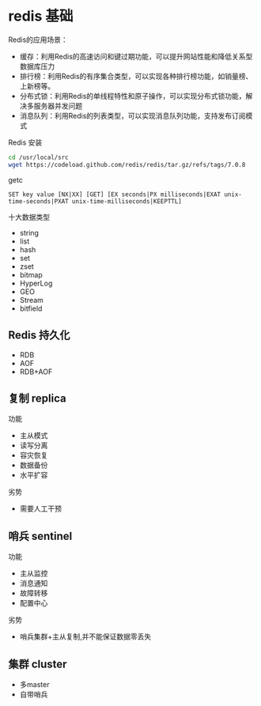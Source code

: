 # redis 基础

Redis的应用场景：

- 缓存：利用Redis的高速访问和键过期功能，可以提升网站性能和降低关系型数据库压力
- 排行榜：利用Redis的有序集合类型，可以实现各种排行榜功能，如销量榜、上新榜等。
- 分布式锁：利用Redis的单线程特性和原子操作，可以实现分布式锁功能，解决多服务器并发问题
- 消息队列：利用Redis的列表类型，可以实现消息队列功能，支持发布订阅模式

Redis 安装

```bash
cd /usr/local/src
wget https://codeload.github.com/redis/redis/tar.gz/refs/tags/7.0.8
```

getc







```
SET key value [NX|XX] [GET] [EX seconds|PX milliseconds|EXAT unix-time-seconds|PXAT unix-time-milliseconds|KEEPTTL]
```

十大数据类型

- string
- list
- hash
- set
- zset
- bitmap
- HyperLog
- GEO
- Stream
- bitfield

## Redis 持久化

- RDB
- AOF
- RDB+AOF

## 复制 replica

功能

- 主从模式
- 读写分离
- 容灾恢复
- 数据备份
- 水平扩容

劣势

- 需要人工干预

## 哨兵 sentinel

功能

- 主从监控
- 消息通知
- 故障转移
- 配置中心

劣势

- 哨兵集群+主从复制,并不能保证数据零丢失

## 集群 cluster

- 多master
- 自带哨兵
